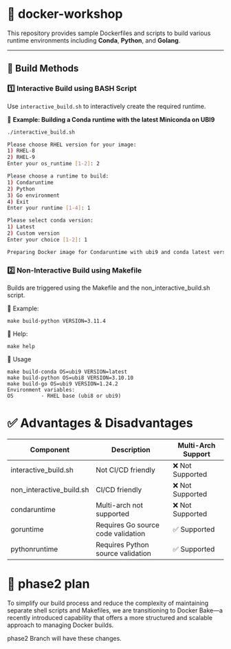 # 🚀 docker-workshop

This repository provides sample Dockerfiles and scripts to build various runtime environments including **Conda**, **Python**, and **Golang**.

---


## 🔧 Build Methods


### 1️⃣ Interactive Build using BASH Script

Use `interactive_build.sh` to interactively create the required runtime.

📌 **Example: Building a Conda runtime with the latest Miniconda on UBI9**

```bash
./interactive_build.sh

Please choose RHEL version for your image:
1) RHEL-8
2) RHEL-9
Enter your os_runtime [1-2]: 2

Please choose a runtime to build:
1) Condaruntime
2) Python
3) Go environment
4) Exit
Enter your runtime [1-4]: 1

Please select conda version:
1) Latest
2) Custom version
Enter your choice [1-2]: 1

Preparing Docker image for Condaruntime with ubi9 and conda latest version...
```


### 2️⃣ Non-Interactive Build using Makefile
Builds are triggered using the Makefile and the non_interactive_build.sh script.

📌 Example:
```
make build-python VERSION=3.11.4
```

📘 Help:
```
make help
```

🔄 Usage
```
make build-conda OS=ubi9 VERSION=latest
make build-python OS=ubi8 VERSION=3.10.10
make build-go OS=ubi9 VERSION=1.24.2
Environment variables:
OS         - RHEL base (ubi8 or ubi9)
```
# ✅ Advantages & Disadvantages

|Component	|Description	|Multi-Arch Support|
| --- | --- | --- |
|interactive_build.sh	| Not CI/CD friendly	|❌ Not Supported|
|non_interactive_build.sh	| CI/CD friendly	|❌ Not Supported|
|condaruntime	|Multi-arch not supported	|❌ Not Supported|
|goruntime	| Requires Go source code validation	|✅ Supported|
|pythonruntime	|Requires Python source validation	|✅ Supported|

# 🔔 phase2 plan
To simplify our build process and reduce the complexity of maintaining separate shell scripts and Makefiles,
we are transitioning to Docker Bake—a recently introduced capability that offers a more structured and scalable approach to managing Docker builds.

phase2 Branch will have these changes.

